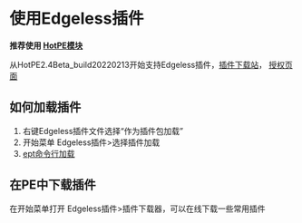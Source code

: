 # 使用Edgeless插件
**推荐使用 <a href="https://www.hotpe.top/API/HotPE/ToLink?id=hpm-down-site" target="_blank" rel="noopener">HotPE模块</a>**

从HotPE2.4Beta_build20220213开始支持Edgeless插件，[插件下载站](https://zfile.edgeless.top/%E6%8F%92%E4%BB%B6%E5%8C%85 "插件下载站")，  [授权页面](https://wiki.edgeless.top/v2/cooperation/HotPE.html "授权页面")


## 如何加载插件
1. 右键Edgeless插件文件选择“作为插件包加载”
2. 开始菜单 Edgeless插件>选择插件加载
3. [ept命令行加载](https://wiki.edgeless.top/v2/playground/ept.html "ept命令行加载")

## 在PE中下载插件
在开始菜单打开 Edgeless插件>插件下载器，可以在线下载一些常用插件
